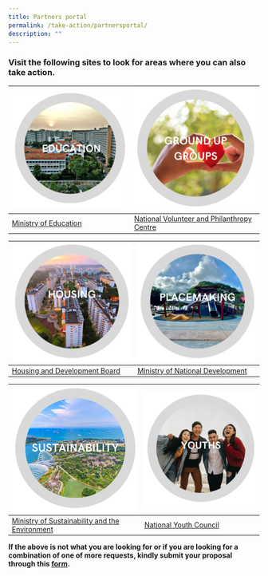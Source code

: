 ```yaml
---
title: Partners portal
permalink: /take-action/partnersportal/
description: ""
---
```

### Visit the following sites to look for areas where you can also take action. 



| ![](/images/education%20111.jpg) | ![](/images/nvpc%2011.jpg) |
| -------- | -------- |
| [Ministry of Education](https://moe.gov.sg)     | [National Volunteer and Philanthropy Centre](https://cityofgood.sg)      |

| ![](/images/housing.jpg) |![](/images/placemaking.jpg)|
| -------- | -------- |
| [Housing and Development Board](https://hdb.gov.sg)     |[Ministry of National Development](https://mse.gov.sg)       |

| ![](/images/sustainability%20111.jpg) |![](/images/youths111.jpg)|
| -------- | -------- |
| [Ministry of Sustainability and the Environment](https://mse.gov.sg)     | [National Youth Council](https://nyc.gov.sg)      |

**If the above is not what you are looking for or if you are looking for a combination of one of more requests, kindly submit your proposal through this [form](https://go.gov.sg/takeactiontoday).**

